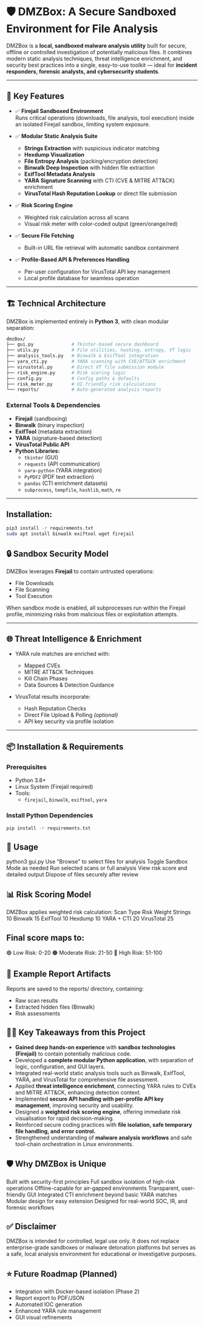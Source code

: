 # 🛡️ DMZBox: A Secure Sandboxed Environment for File Analysis

DMZBox is a **local, sandboxed malware analysis utility** built for secure, offline or controlled investigation of potentially malicious files. It combines modern static analysis techniques, threat intelligence enrichment, and security best practices into a single, easy-to-use toolkit — ideal for **incident responders, forensic analysts, and cybersecurity students**.

---

## 🎯 Key Features

- ✅ **Firejail Sandboxed Environment**  
  Runs critical operations (downloads, file analysis, tool execution) inside an isolated Firejail sandbox, limiting system exposure.

- ✅ **Modular Static Analysis Suite**
  - **Strings Extraction** with suspicious indicator matching
  - **Hexdump Visualization**
  - **File Entropy Analysis** (packing/encryption detection)
  - **Binwalk Deep Inspection** with hidden file extraction
  - **ExifTool Metadata Analysis**
  - **YARA Signature Scanning** with CTI (CVE & MITRE ATT&CK) enrichment
  - **VirusTotal Hash Reputation Lookup** or direct file submission

- ✅ **Risk Scoring Engine**
  - Weighted risk calculation across all scans
  - Visual risk meter with color-coded output (green/orange/red)

- ✅ **Secure File Fetching**
  - Built-in URL file retrieval with automatic sandbox containment

- ✅ **Profile-Based API & Preferences Handling**
  - Per-user configuration for VirusTotal API key management
  - Local profile database for seamless operation

---

## 🏗️ Technical Architecture

DMZBox is implemented entirely in **Python 3**, with clean modular separation:

```bash
dmzBox/
├── gui.py              # Tkinter-based secure dashboard
├── utils.py            # File utilities, hashing, entropy, VT logic
├── analysis_tools.py   # Binwalk & ExifTool integration
├── yara_cti.py         # YARA scanning with CVE/ATT&CK enrichment
├── virustotal.py       # Direct VT file submission module
├── risk_engine.py      # Risk scoring logic
├── config.py           # Config paths & defaults
├── risk_meter.py       # UI-friendly risk calculations
└── reports/            # Auto-generated analysis reports

```

### External Tools & Dependencies

- **Firejail** (sandboxing)
- **Binwalk** (binary inspection)
- **ExifTool** (metadata extraction)
- **YARA** (signature-based detection)
- **VirusTotal Public API**
- **Python Libraries:**
  - `tkinter` (GUI)
  - `requests` (API communication)
  - `yara-python` (YARA integration)
  - `PyPDF2` (PDF text extraction)
  - `pandas` (CTI enrichment datasets)
  - `subprocess`, `tempfile`, `hashlib`, `math`, `re`

---

## Installation:
```bash
pip3 install -r requirements.txt
sudo apt install binwalk exiftool wget firejail
```

## 🔒 Sandbox Security Model

DMZBox leverages **Firejail** to contain untrusted operations:

- File Downloads
- File Scanning
- Tool Execution

When sandbox mode is enabled, all subprocesses run within the Firejail profile, minimizing risks from malicious files or exploitation attempts.

---

## 🌐 Threat Intelligence & Enrichment

- YARA rule matches are enriched with:
  - Mapped CVEs
  - MITRE ATT&CK Techniques
  - Kill Chain Phases
  - Data Sources & Detection Guidance

- VirusTotal results incorporate:
  - Hash Reputation Checks
  - Direct File Upload & Polling *(optional)*
  - API key security via profile isolation

---

## 📦 Installation & Requirements

### Prerequisites

- Python 3.8+
- Linux System (Firejail required)
- Tools:
  - `firejail`, `binwalk`, `exiftool`, `yara`

### Install Python Dependencies

```bash
pip install -r requirements.txt
```

## 🚀 Usage
python3 gui.py
Use "Browse" to select files for analysis
Toggle Sandbox Mode as needed
Run selected scans or full analysis
View risk score and detailed output
Dispose of files securely after review

## 📊 Risk Scoring Model
DMZBox applies weighted risk calculation:
Scan Type	Risk Weight
Strings	10
Binwalk	15
ExifTool	10
Hexdump	10
YARA + CTI	20
VirusTotal	25

## Final score maps to:
🟢 Low Risk: 0-20
🟠 Moderate Risk: 21-50
🔴 High Risk: 51-100

## 📂 Example Report Artifacts
Reports are saved to the reports/ directory, containing:
  - Raw scan results
  - Extracted hidden files (Binwalk)
  - Risk assessments

## 👨‍💻 Key Takeaways from this Project
 - **Gained deep hands-on experience** with **sandbox technologies (Firejail)** to contain potentially malicious code.
 - Developed a **complete modular Python application**, with separation of logic, configuration, and GUI layers.
 - Integrated real-world static analysis tools such as Binwalk, ExifTool, YARA, and VirusTotal for comprehensive file assessment.
 - Applied **threat intelligence enrichment**, connecting YARA rules to CVEs and MITRE ATT&CK, enhancing detection context.
 - Implemented **secure API handling with per-profile API key management**, improving security and usability.
 - Designed a **weighted risk scoring engine**, offering immediate risk visualisation for rapid decision-making.
 - Reinforced secure coding practices with **file isolation, safe temporary file handling, and error control.**
 - Strengthened understanding of **malware analysis workflows** and safe tool-chain orchestration in Linux environments.

## 🛡️ Why DMZBox is Unique
Built with security-first principles
Full sandbox isolation of high-risk operations
Offline-capable for air-gapped environments
Transparent, user-friendly GUI
Integrated CTI enrichment beyond basic YARA matches
Modular design for easy extension
Designed for real-world SOC, IR, and forensic workflows

## ✅ Disclaimer
DMZBox is intended for controlled, legal use only. It does not replace enterprise-grade sandboxes or malware detonation platforms but serves as a safe, local analysis environment for educational or investigative purposes.

## ⭐ Future Roadmap (Planned)
- Integration with Docker-based isolation (Phase 2)
- Report export to PDF/JSON
- Automated IOC generation
- Enhanced YARA rule management
- GUI visual refinements
